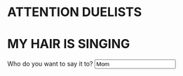 # ATTENTION DUELISTS
# MY HAIR IS SINGING
  <div>
    <label for="to">Who do you want to say it to?</label>
    <input name="to" id="to" value="Mom" />
  </div>